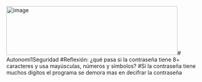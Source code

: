 <img width="447" height="128" alt="image" src="https://github.com/user-attachments/assets/72bc7406-51cc-4025-b8c5-1226374eed77" /># Autonomi1Seguridad
#Reflexión: ¿qué pasa si la contraseña tiene 8+ caracteres y usa mayúsculas, números y símbolos?
#Si la contraseña tiene muchos digitos el programa se demora mas en decifrar la contraseña


